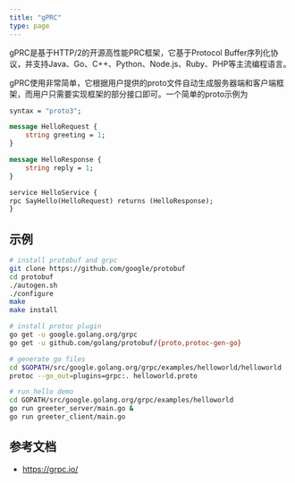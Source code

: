 ```yaml
---
title: "gPRC"
type: page
---
```


gPRC是基于HTTP/2的开源高性能PRC框架，它基于Protocol Buffer序列化协议，并支持Java、Go、C++、Python、Node.js、Ruby、PHP等主流编程语言。

gPRC使用非常简单，它根据用户提供的proto文件自动生成服务器端和客户端框架，而用户只需要实现框架的部分接口即可。一个简单的proto示例为

```proto
syntax = "proto3";

message HelloRequest {
    string greeting = 1;
}

message HelloResponse {
    string reply = 1;
}

service HelloService {
rpc SayHello(HelloRequest) returns (HelloResponse);
}
```

## 示例

```sh
# install protobuf and grpc
git clone https://github.com/google/protobuf
cd protobuf
./autogen.sh
./configure
make
make install

# install protoc plugin
go get -u google.golang.org/grpc
go get -u github.com/golang/protobuf/{proto,protoc-gen-go}

# generate go files
cd $GOPATH/src/google.golang.org/grpc/examples/helloworld/helloworld
protoc --go_out=plugins=grpc:. helloworld.proto

# run hello demo
cd GOPATH/src/google.golang.org/grpc/examples/helloworld
go run greeter_server/main.go &
go run greeter_client/main.go
```

## 参考文档

- <https://grpc.io/>
